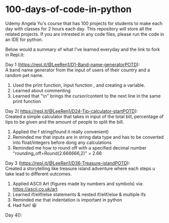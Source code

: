 # 100-days-of-code-in-python
Udemy Angela Yu's course that has 100 projects for students to make each day with classes for 2 hours each day. This repository will store all the related projects. If you are intrested in any code files, please run the code in an IDE for python.

Below would a summary of what I've learned everyday and the link to fork in Repl.it:

Day 1 (https://repl.it/@LeeRen1/D1-Band-name-generatorPOTD):<br>
A band name generator from the input of users of their country and a random pet name.
1. Used the print function, input function , and creating a variable.
2. Learned about commenting
3. Learned that "\n" brings the cursor/content to the next line in the same print function

Day 2( https://repl.it/@LeeRen1/D24-Tip-calculator-startPOTD):<br>
Created a simple calculator that takes in input of the total bill, percentage of tips to be given and the amount of people to split the bill. 
1. Applied the f string(found it really convenient)
2. Reminded me that inputs are in string data type and has to be converted into float/integers before dong any calculations
3. Reminded me how to round off with a specified decimal number "rounding_off=Round(2.666666,2)" = 2.66

Day 3 (https://repl.it/@LeeRen1/D36-Treasure-islandPOTD):<br>
Created a storytelling like treasure island adventure where each steps u take lead to different outcomes.
1. Applied ASCII Art (figures made by numbers and symbols) via: https://ascii.co.uk/art
2. Learned if/elif/else statements & nested if/elif/else & multiple ifs
3. Reminded me that indentation is important in python
4. Had fun! 😆

Day 4():<br>
